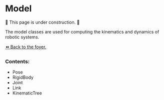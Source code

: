 # Model

:construction: This page is under construction. :construction:

The model classes are used for computing the kinematics and dynamics of robotic systems.

[:rewind: Back to the foyer.](../README.md)

### Contents:
- Pose
- RigidBody
- Joint
- Link
- KinematicTree
